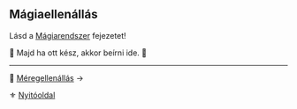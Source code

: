 ## Mágiaellenállás

Lásd a [Mágiarendszer](090_magiarendszer.md) fejezetet!

🚧 Majd ha ott kész, akkor beírni ide. 🚧

---

🔗 [Méregellenállás](017_05_meregellenallas.md) →

⚜️ [Nyitóoldal](start.md#1-karakteralkot%C3%A1s)
